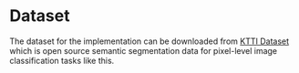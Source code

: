 # Dataset

The dataset for the implementation can be downloaded from [KTTI Dataset](https://www.cvlibs.net/datasets/kitti/eval_semseg.php?benchmark=semantics2015) which is open source semantic segmentation data for pixel-level image classification tasks like this.
